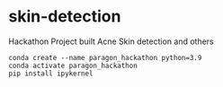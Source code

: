 # skin-detection
Hackathon Project built Acne Skin detection and others

```
conda create --name paragon_hackathon python=3.9
conda activate paragon_hackathon
pip install ipykernel
```